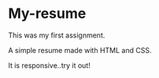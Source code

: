 # My-resume

This was my first assignment.

A simple resume made with HTML and CSS.

It is responsive..try it out!
